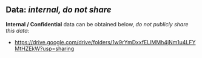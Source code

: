 ## Data: *internal, do not share*
**Internal / Confidential** data can be obtained below, *do not publicly share this data*:
* https://drive.google.com/drive/folders/1w9rYmDxxfELlMMh4jNm1u4LFYMtHZEkW?usp=sharing
